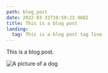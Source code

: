 ```yaml
---
path: blog_post
date: 2022-03-31T19:59:23.988Z
title: This is a blog post
landing:
  tag: This is a blog post tag line
---
```


This is a blog post.

![A picture of a dog](/img/dsc01214.jpg "Jake")

